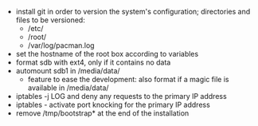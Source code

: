 * install git in order to version the system's configuration; directories and
  files to be versioned:
  * /etc/
  * /root/
  * /var/log/pacman.log
* set the hostname of the root box according to variables
* format sdb with ext4, only if it contains no data
* automount sdb1 in /media/data/
  * feature to ease the development: also format if a magic file is available
    in /media/data/
* iptables -j LOG and deny any requests to the primary IP address
* iptables - activate port knocking for the primary IP address
* remove /tmp/bootstrap* at the end of the installation
